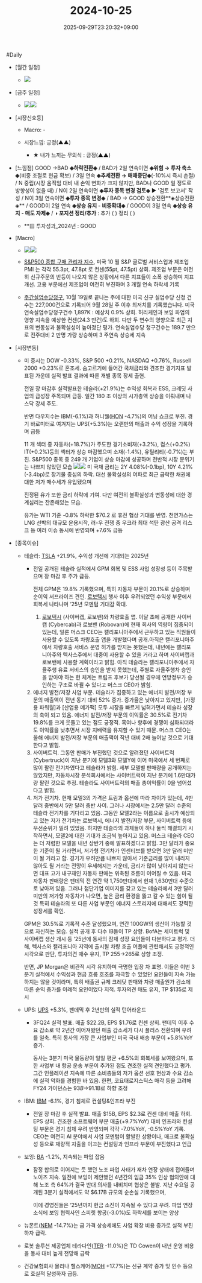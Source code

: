 ﻿---
title: "2024-10-25"
date: 2025-09-29T23:20:32+09:00
lastmod: 2025-10-02T20:04:52+09:00
type: docs
sidebar:
  open: true
weight: 19
---
<div style="display:none">
  <meta property="article:published_time" content="2025-09-29T14:20:32Z" />
  <meta property="article:modified_time" content="2025-10-02T11:04:52Z" />
</div>
#Daily 

- [월간 일정]
	- ![](Pasted%20image%2020241018150216.png)

- [금주 일정]
	- ![](Pasted%20image%2020241018150150.png)![](Pasted%20image%2020241018153520.png)

- [시장신호등]
	- Macro: -
	  
	- 시장느낌: 긍정(▲▲)
		- ★ 내가 느끼는 무의식 : 긍정(▲▲)

- [느낌점] GOOD →BAD **◈하락전환◈** / BAD가 2일 연속이면 **◈위험 → 투자 축소◈**(비중 조절로 현금 확보) / 3일 연속 **◈추세전환 → 매매중단◈**(-10%시 즉시 손절) / N 중립(시장 움직임 대비 내 손익 변화가 크지 않지만, BAD나 GOOD 일 정도로 방향성이 없을 때) / N이 2일 연속이면  **◈투자 종목 변경 검토◈** ▶ '검토 보고서' 작성 / N이 3일 연속이면  **◈투자 종목 변경◈**  / BAD → GOOD 상승전환**◈상승전환◈** / GOOD이 2일 연속 **◈상승 유지 - 비중확대◈**  / GOOD이 3일 연속 **◈상승 유지 - 매도 자제◈** / **◑ 포지션 정리/추가** : 추가 ( )    정리  ( )
	- **▨ 투자성과_2024년 : GOOD

- [Macro]
	- ![](Pasted%20image%2020241024204643.png)![](Pasted%20image%2020241024213222.png)
	- [S&P500 종합 구매 관리자 지수](/industry-study/sp500-종합-구매-관리자-지수/), 미국 10 월 S&P 글로벌 서비스업과 제조업 PMI 는 각각 55.3pt, 47.8pt 로 컨센(55pt, 47.5pt) 상회. 제조업 부문은 여전히 신규주문의 반등이 나오지 않은 상황에서 다른 지표들이 소폭 상승하며 지표 개선. 고용 부문에선 제조업이 여전히 부진하며 3 개월 연속 하락세 기록
	  
	- [주간실업수당청구](/industry-study/주간실업수당청구/), 10월 19일로 끝나는 주에 대한 미국 신규 실업수당 신청 건수는 227,000건으로 기록되어 9월 28일 주 이후 최저치를 기록했습니다. 미국 연속실업수당청구건수 1,897K : 예상치 0.9% 상회. 허리케인과 보잉 파업의 영향 지속을 예상한 컨센(24.3 만건)도 하회. 다만 두 변수의 영향으로 최근 지표의 변동성과 불확실성이 높아졌단 평가. 연속실업수당 청구건수는 189.7 만으로 전주대비 2 만명 가량 상승하며 3 주연속 상승세 지속

- [시장변동]
	- 미 증시는 DOW -0.33%, S&P 500 +0.21%, NASDAQ +0.76%, Russell 2000 +0.23%로 혼조세. 숨고르기에 들어간 국채금리와 견조한 경기지표 발표된 가운데 실적 발표 결과에 따른 개별 종목 장세 출현. 
	  
	  전일 장 마감후 실적발표한 테슬라(+21.9%)는 수익성 회복과 ESS, 크레딧 사업의 급성장 주목되며 급등. 일간 180 조 이상의 시가총액 상승을 이뤄내며 나스닥 강세 주도. 
	  
	  반면 다우지수는 IBM(-6.1%)과 허니웰([HON](/company-analysis/hon/) -4.7%)의 어닝 쇼크로 부진. 경기 바로미터로 여겨지는 UPS(+5.3%)는 오랜만의 매출과 수익 성장을 기록하며 급등
	  
	  11 개 섹터 중 자동차(+18.7%)가 주도한 경기소비재(+3.2%), 컴스(+0.2%) IT(+0.2%)등의 섹터가 상승 마감했으며 소재(-1.4%), 유틸리티(-0.7%)는 부진. S&P500 종목 중 249 개 기업이 상승 마감에 성공하며 전반적 시장 분위기는 나쁘지 않았던 모습
	  ![](Pasted%20image%2020241025134643.png)![](Pasted%20image%2020241025134629.png)
	  미 국채 금리는 2Y 4.08%(-0.1bp), 10Y 4.21%(-3.4bp)로 장기물 중심의 하락. 대선 불확실성의 여파로 최근 급락한 채권에 대한 저가 매수세가 유입됐으며 
	  
	  진정된 유가 또한 금리 하락에 기여. 다만 여전히 불확실성과 변동성에 대한 경계심리는 잔존해있는 모습. 
	  
	  유가는 WTI 기준 -0.8% 하락한 $70.2 로 휴전 협상 기대를 반영. 천연가스는 LNG 선박의 대규모 운용시작, 러-우 전쟁 중 우크라 최대 석탄 광산 공격 리스크 등 여러 이슈 동시에 반영되며 +7.6% 급등

- [종목이슈]
	- 테슬라: [TSLA](/company-analysis/tsla/) +21.9%, 수익성 개선에 기대되는 2025년
		- 전일 공개된 테슬라 실적에서 GPM 회복 및 ESS 사업 성장성 등이 주목받으며 장 마감 후 주가 급등. 
		  
		  전체 GPM은 19.8% 기록했으며, 특히 자동차 부문이 20.1%로 상승하며 순이익 서프라이즈 견인. [로보택시](/industry-study/로보택시/) 행사 이후 우려되었던 수익성 부문에서 회복세 나타나며 ‘25년 모멘텀 기대감 확대. 
		  1) [로보택시](/industry-study/로보택시/) (사이버캡, 로보밴)와 차량호출 앱. 이달 초에 공개한 사이버캡 (Cybercab)과 로보밴 (Robovan)에 현재 회사의 역량이 집중되어 있는데, 일론 머스크 CEO는 캘리포니아주에서 근무하고 있는 직원들이 사용할 수 있도록 차량호출 앱을 개발했다며 공개.아직은 캘리포니아주에서 차량호출 서비스 운영 허가를 받지는 못했는데, 내년에는 캘리포니아주와 텍사스주에서 대중이 사용할 수 있을 거라고 하며 사이버캡과 로보밴에 사용할 계획이라고 밝힘. 아직 테슬라는 캘리포니아주에서 자율주행 유료 서비스의 승인을 받지 못했는데, 주별로 자율주행차 승인을 받아야 하는 현 체계는 트럼프 후보가 당선될 경우에 연방정부가 승인하는 구조로 바뀔 수 있다고 머스크 CEO가 밝힘. 
		2) 에너지 발전/저장 사업 부문. 테슬라가 집중하고 있는 에너지 발전/저장 부문의 매출액이 전년 동기 대비 52% 증가. 증가율은 낮아지고 있지만, [가정용 파워월]과 [산업용 메가팩] 모두 시장을 빠르게 넓혀가면서 테슬라 성장의 축이 되고 있음. 에너지 발전/저장 부문의 이익률은 30.5%로 전기차 19.8%를 크게 웃돌고 있는 점도 긍정적. 혹여나 향후에 경쟁이 심화되더라도 이익률을 낮추면서 시장 지배력을 유지할 수 있기 때문. 머스크 CEO는 올해 에너지 발전/저장 부문의 매출액이 작년 대비 2배 늘어날 것으로 기대한다고 밝힘. 
		3) 사이버트럭. 그동안 판매가 부진했던 것으로 알려졌던 사이버트럭 (Cybertruck)이 지난 분기에 모델3와 모델Y에 이어 미국에서 세 번째로 많이 팔린 전기차였다고 테슬라가 밝힘. 세부 모델별 판매량을 공개하지는 않았지만, 자동차시장 분석회사에서는 사이버트럭이 지난 분기에 1.6만대가량 팔린 것으로 추정. 테슬라도 사이버트럭의 매출 총이익률이 0을 넘어섰다고 밝힘. 
		4) 저가 전기차. 현재 모델3의 가격은 트림과 옵션에 따라 차이가 있는데, 4만 달러 중반에서 5만 달러 중반 사이. 그러나 시장에서는 2.5만 달러 수준의 테슬라 전기차를 기다리고 있음. 그동안 모델2라는 이름으로 출시가 예상되고 있는 저가 전기차는 로보택시, 에너지 발전/저장 부문, 사이버트럭 등에 우선순위가 밀려 있었음. 하지만 테슬라의 과제들이 하나 둘씩 해결되기 시작하면서, 모델2에 대한 기대가 조금씩 높아지고 있음. 머스크 테슬라 CEO는 더 저렴한 모델을 내년 상반기 중에 발표하겠다고 밝힘. 3만 달러가 중요한 기준이 될 거라면서, 저가형 전기차가 인센티브를 받으면 3만 달러 미만이 될 거라고 함. 경기가 우려만큼 나쁘지 않아서 기준금리를 많이 내리지 않아도 될 거라는 전망이 우세해지는 가운데, 금리가 많이 낮아지지 않는다면 대표 고가 내구재인 자동차 판매는 위축된 흐름이 이어질 수 있음. 미국 자동차 판매량은 팬데믹 전 연간 약 1,750만대에서 현재 1,630만대 수준으로 낮아져 있음. 그러나 첨단기업 이미지를 갖고 있는 테슬라에서 3만 달러 미만의 저가형 자동차가 나오면, 높은 금리 환경을 뚫고 갈 수 있는 힘이 될 것 특히 테슬라의 또 다른 사업 부문인 에너지 스토리지에 대해서도 강력한 성장세를 확인.
		  
		GPM은 30.5%로 기록적 수준 달성했으며, 연간 100GW의 생산이 가능할 것으로 자신하는 모습. 실적 공개 후 다수 IB들이 TP 상향. BofA는 세미트럭 및 사이버캡 생산 개시 등 ‘25년에 동사의 잠재 성장 요인들이 다분하다고 평가. 더해, 텍사스와 캘리포니아 지역에 출시될 차량 호출 어플에 관련해서도 긍정적인 시각으로 판단, 투자의견 매수 유지, TP $255→$265로 상향 조정. 
		  
		반면, JP Morgan은 비관적 시각 유지하며 극명한 입장 차 표명. 이들은 이번 3분기 실적에서 수익성과 현금 흐름 호조를 자극할 수 있었던 요인들이 지속 가능하지는 않을 것이라며, 특히 배출권 규제 크레딧 판매와 차량 매출원가 감소에 따른 순익 증가를 이례적 요인이었다 지적. 투자의견 매도 유지, TP $135로 제시
		  
	- UPS: [UPS](/company-analysis/ups/) +5.3%, 팬데믹 후 2년만의 실적 턴어라운드
		- 3FQ24 실적 발표. 매출 $22.2B, EPS $1.76로 컨센 상회. 팬데믹 이후 수요 감소로 약 2년간 이어져왔던 매출 감소세가 다시 플러스 전환되며 우려를 일축. 특히 동사의 가장 큰 사업부인 미국 국내 배송 부문이 +5.8%YoY 증가. 
		  
		  동사는 3분기 미국 물동량이 일일 평균 +6.5%의 회복세를 보여왔으며, 또한 사업부 내 항공 운송 부문이 추가된 점도 견조한 실적 견인했다고 평가. 그간 인플레이션 지속에 따른 소비층들의 저가 옵션 선호 현상과 수요 감소에 실적 악화를 경험한 바 있음. 한편, 코요태로지스틱스 매각 등을 고려해 FY24 가이던스는 $93B→$91.1B로 하향 조정
		  
	- IBM: [IBM](/company-analysis/ibm/) -6.1%, 경기 침체로 컨설팅&인프라 부진
		- 전일 장 마감 후 실적 발표. 매출 $15B, EPS $2.3로 컨센 대비 매출 하회. EPS 상회. 견조한 소프트웨어 부문 매출(+9.7%YoY) 대비 인프라와 컨설팅 부문은 경기 침체 우려 반영되며 각각 -7.0%YoY, -0.5%YoY 기록. CEO는 여전히 AI 분야에서 사업 모멘텀이 활발한 상황이나, 매크로 불확실성 등으로 재량적 지출을 이끄는 컨설팅과 인프라 부문이 부진했다고 언급
		  
	- 보잉: [BA](/company-analysis/ba/) -1.2%, 지속되는 파업 잡음
		- 잠정 합의로 이어지는 듯 했던 노조 파업 사태가 재차 연장 상태에 접어들며 노이즈 지속. 일전에 보잉이 제안했던 4년간의 임금 35% 인상 협의안에 대해 노조 측 64%가 결국 반대 의사를 내비치며 협상은 불발. 지난 수요일 공개된 3분기 실적에서도 약 $6.17B 규모의 순손실 기록했으며,
		  
		  이에 경영진들은 ‘25년까지 현금 소진이 지속될 수 있다고 우려. 파업 연장 소식에 보잉 협력사인 스피릿 항공(-3.0%)도 하락세를 보이는 양상
		  
	- 뉴몬트([NEM](/company-analysis/nem/) -14.7%)는 금 가격 상승세에도 사업 확장 비용 증가로 실적 부진하자 급락.
	  
	- 로봇 솔루션 제공업체 테라다인([TER](/company-analysis/ter/) -11.0%)은 TD Cowen이 내년 운영 비용을 동사 대비 높게 전망해 급락
	  
	- 건강보험회사 몰리나 헬스케어([MOH](/company-analysis/moh/) +17.7%)는 신규 계약 증가 및 인수 등으로 호실적 달성하자 급등.

